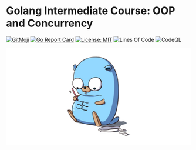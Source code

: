 # Golang Intermediate Course: OOP and Concurrency

[![GitMoji](https://img.shields.io/badge/Gitmoji-%F0%9F%8E%A8%20-FFDD67.svg)](https://gitmoji.dev)
[![Go Report Card](https://goreportcard.com/badge/github.com/UltiRequiem/golang-intermediate-platzi)](https://goreportcard.com/report/github.com/UltiRequiem/golang-intermediate-platzi)
[![License: MIT](https://img.shields.io/badge/License-MIT-blue.svg)](https://opensource.org/licenses/MIT)
![Lines Of Code](https://img.shields.io/tokei/lines/github.com/UltiRequiem/golang-intermediate-platzi?color=blue&label=Total%20Lines)
![CodeQL](https://github.com/UltiRequiem/golang-intermediate-platzi/workflows/CodeQL/badge.svg)

![Cover](./.github/assets/cover.png)
